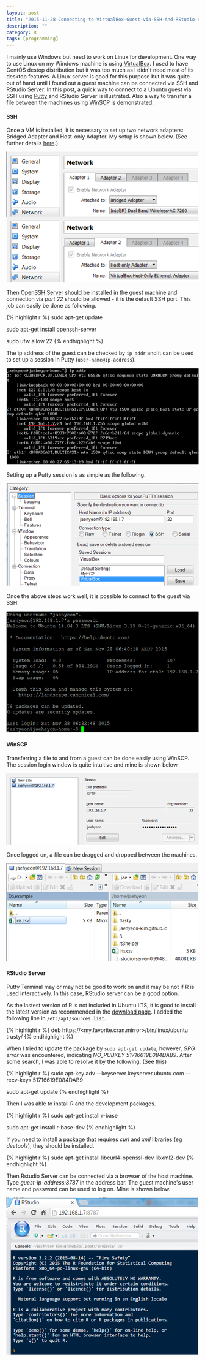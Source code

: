 ```yaml
---
layout: post
title: "2015-11-28-Connecting-to-VirtualBox-Guest-via-SSH-And-RStudio-Server"
description: ""
category: R
tags: [programming]
---
```

I mainly use Windows but need to work on Linux for development. One way to use Linux on my Windows machine is using [VirtualBox](https://www.virtualbox.org/). I used to have CentOS destop distribution but it was too much as I didn't need most of its desktop features. A Linux server is good for this purpose but it was quite out of hand until I found out a guest machine can be connected via SSH and RStudio Server. In this post, a quick way to connect to a Ubuntu guest via SSH using [Putty](http://www.chiark.greenend.org.uk/~sgtatham/putty/download.html) and RStudio Server is illustrated. Also a way to transfer a file between the machines using [WinSCP](http://winscp.net/eng/index.php) is demonstrated.

#### SSH

Once a VM is installed, it is necessary to set up two network adapters: Bridged Adapter and Host-only Adapter. My setup is shown below. (See further details [here](https://www.ulyaoth.net/resources/tutorial-ssh-into-a-virtualbox-linux-guest-from-your-host.35/).)

![center](/figs/2015-11-28-Connecting-to-VirtualBox-Guest-via-SSH-And-RStudio-Server/vm_network.png)

Then [OpenSSH Server](https://help.ubuntu.com/lts/serverguide/openssh-server.html) should be installed in the guest machine and connection via _port 22_ should be allowed - it is the default SSH port. This job can easily be done as following.

{% highlight r %}
sudo apt-get update

sudo apt-get install openssh-server

sudo ufw allow 22
{% endhighlight %}

The ip address of the guest can be checked by `ip addr` and it can be used to set up a session in Putty (`user-name@ip-address`).

![center](/figs/2015-11-28-Connecting-to-VirtualBox-Guest-via-SSH-And-RStudio-Server/ip_addr.png)

Setting up a Putty session is as simple as the following.

![center](/figs/2015-11-28-Connecting-to-VirtualBox-Guest-via-SSH-And-RStudio-Server/putty.png)

Once the above steps work well, it is possible to connect to the guest via SSH.

![center](/figs/2015-11-28-Connecting-to-VirtualBox-Guest-via-SSH-And-RStudio-Server/putty_terminal.png)

#### WinSCP

Transferring a file to and from a guest can be done easily using WinSCP. The session login window is quite intuitive and mine is shown below.

![center](/figs/2015-11-28-Connecting-to-VirtualBox-Guest-via-SSH-And-RStudio-Server/winscp.png)

Once logged on, a file can be dragged and dropped between the machines.

![center](/figs/2015-11-28-Connecting-to-VirtualBox-Guest-via-SSH-And-RStudio-Server/winscp_transfer.png)

#### RStudio Server

Putty Terminal may or may not be good to work on and it may be not if R is used interactively. In this case, RStudio server can be a good option.

As the lastest version of R is not included in Ubuntu LTS, it is good to install the latest version as recommended in the [download page](https://www.rstudio.com/products/rstudio/download-server/). I added the following line in `/etc/apt/sources.list`.

{% highlight r %}
deb https://<my.favorite.cran.mirror>/bin/linux/ubuntu trusty/
{% endhighlight %}

When I tried to update the package by `sudo apt-get update`, however, _GPG error_  was encountered, indicating *NO_PUBKEY 51716619E084DAB9*. After some search, I was able to resolve it by the following. (See [this](http://ubuntuforums.org/showthread.php?t=1869890))

{% highlight r %}
sudo apt-key adv --keyserver keyserver.ubuntu.com --recv-keys 51716619E084DAB9

sudo apt-get update
{% endhighlight %}

Then I was able to install R and the development packages.

{% highlight r %}
sudo apt-get install r-base

sudo apt-get install r-base-dev
{% endhighlight %}

If you need to install a package that requires *curl* and *xml* libraries (eg *devtools*), they should be installed.

{% highlight r %}
sudo apt-get install libcurl4-openssl-dev libxml2-dev
{% endhighlight %}

Then Rstudio Server can be connected via a browser of the host machine. Type *guest-ip-address:8787* in the address bar. The guest machine's user name and password can be used to log on. Mine is shown below.

![center](/figs/2015-11-28-Connecting-to-VirtualBox-Guest-via-SSH-And-RStudio-Server/rstudio.png)
